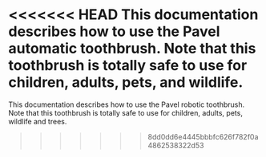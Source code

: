 <<<<<<< HEAD
This documentation describes how to use the Pavel automatic toothbrush.
Note that this toothbrush is totally safe to use for children, adults, pets, and wildlife.
=======
This documentation describes how to use the Pavel robotic 
toothbrush.
Note that this toothbrush is totally safe to use for children, adults, pets, wildlife and trees.
>>>>>>> 8dd0dd6e4445bbbfc626f782f0a4862538322d53
